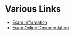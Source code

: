 # Various Links

- [Exam Information](https://www.databricks.com/learn/certification/apache-spark-developer-associate)
- [Exam Online Documentation](https://www.webassessor.com/zz/DATABRICKS/Scala_v2.html)